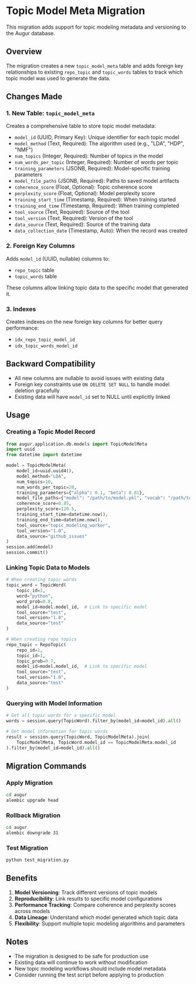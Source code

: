 # Topic Model Meta Migration

This migration adds support for topic modeling metadata and versioning to the Augur database.

## Overview

The migration creates a new `topic_model_meta` table and adds foreign key relationships to existing `repo_topic` and `topic_words` tables to track which topic model was used to generate the data.

## Changes Made

### 1. New Table: `topic_model_meta`

Creates a comprehensive table to store topic model metadata:

- `model_id` (UUID, Primary Key): Unique identifier for each topic model
- `model_method` (Text, Required): The algorithm used (e.g., "LDA", "HDP", "NMF")
- `num_topics` (Integer, Required): Number of topics in the model
- `num_words_per_topic` (Integer, Required): Number of words per topic
- `training_parameters` (JSONB, Required): Model-specific training parameters
- `model_file_paths` (JSONB, Required): Paths to saved model artifacts
- `coherence_score` (Float, Optional): Topic coherence score
- `perplexity_score` (Float, Optional): Model perplexity score
- `training_start_time` (Timestamp, Required): When training started
- `training_end_time` (Timestamp, Required): When training completed
- `tool_source` (Text, Required): Source of the tool
- `tool_version` (Text, Required): Version of the tool
- `data_source` (Text, Required): Source of the training data
- `data_collection_date` (Timestamp, Auto): When the record was created

### 2. Foreign Key Columns

Adds `model_id` (UUID, nullable) columns to:
- `repo_topic` table
- `topic_words` table

These columns allow linking topic data to the specific model that generated it.

### 3. Indexes

Creates indexes on the new foreign key columns for better query performance:
- `idx_repo_topic_model_id`
- `idx_topic_words_model_id`

## Backward Compatibility

- All new columns are nullable to avoid issues with existing data
- Foreign key constraints use `ON DELETE SET NULL` to handle model deletion gracefully
- Existing data will have `model_id` set to NULL until explicitly linked

## Usage

### Creating a Topic Model Record

```python
from augur.application.db.models import TopicModelMeta
import uuid
from datetime import datetime

model = TopicModelMeta(
    model_id=uuid.uuid4(),
    model_method="LDA",
    num_topics=10,
    num_words_per_topic=20,
    training_parameters={"alpha": 0.1, "beta": 0.01},
    model_file_paths={"model": "/path/to/model.pkl", "vocab": "/path/to/vocab.pkl"},
    coherence_score=0.85,
    perplexity_score=120.5,
    training_start_time=datetime.now(),
    training_end_time=datetime.now(),
    tool_source="topic_modeling_worker",
    tool_version="1.0",
    data_source="github_issues"
)
session.add(model)
session.commit()
```

### Linking Topic Data to Models

```python
# When creating topic words
topic_word = TopicWord(
    topic_id=1,
    word="python",
    word_prob=0.8,
    model_id=model.model_id,  # Link to specific model
    tool_source="test",
    tool_version="1.0",
    data_source="test"
)

# When creating repo topics
repo_topic = RepoTopic(
    repo_id=1,
    topic_id=1,
    topic_prob=0.7,
    model_id=model.model_id,  # Link to specific model
    tool_source="test",
    tool_version="1.0",
    data_source="test"
)
```

### Querying with Model Information

```python
# Get all topic words for a specific model
words = session.query(TopicWord).filter_by(model_id=model_id).all()

# Get model information for topic words
result = session.query(TopicWord, TopicModelMeta).join(
    TopicModelMeta, TopicWord.model_id == TopicModelMeta.model_id
).filter_by(model_id=model_id).all()
```

## Migration Commands

### Apply Migration
```bash
cd augur
alembic upgrade head
```

### Rollback Migration
```bash
cd augur
alembic downgrade 31
```

### Test Migration
```bash
python test_migration.py
```

## Benefits

1. **Model Versioning**: Track different versions of topic models
2. **Reproducibility**: Link results to specific model configurations
3. **Performance Tracking**: Compare coherence and perplexity scores across models
4. **Data Lineage**: Understand which model generated which topic data
5. **Flexibility**: Support multiple topic modeling algorithms and parameters

## Notes

- The migration is designed to be safe for production use
- Existing data will continue to work without modification
- New topic modeling workflows should include model metadata
- Consider running the test script before applying to production 